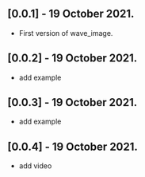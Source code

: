 ## [0.0.1] - 19 October 2021.

* First version of wave_image.

## [0.0.2] - 19 October 2021.

* add example

## [0.0.3] - 19 October 2021.

* add example
## [0.0.4] - 19 October 2021.

* add video